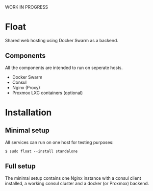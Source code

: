 WORK IN PROGRESS
# Float
Shared web hosting using Docker Swarm as a backend. 

## Components
All the components are intended to run on seperate hosts.
  - Docker Swarm
  - Consul
  - Nginx (Proxy)
  - Proxmox LXC containers (optional)

# Installation
## Minimal setup
All services can run on one host for testing purposes:
```
$ sudo float --install standalone 
```
## Full setup
The minimal setup contains one Nginx instance with a consul client installed, a working consul cluster and a docker (or Proxmox) backend.
